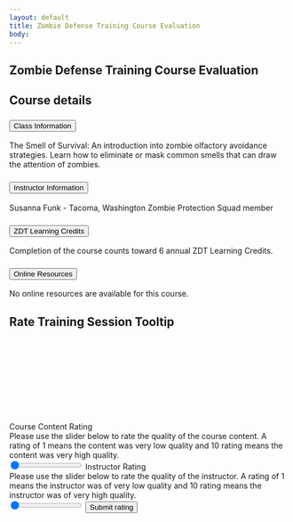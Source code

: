 ```yaml
---
layout: default
title: Zombie Defense Training Course Evaluation
body:
---
```


<main id="main-content">
  <div class="bg-base-lightest">
    <section class="grid-container usa-section">
      <div class="grid-row flex-justify-center">
        <div class="grid-col-12 tablet:grid-col-12 desktop:grid-col-12">
          <div class="
                bg-white
                padding-y-3 padding-x-5
                border border-base-lighter
              ">
            <h1 class="">Zombie Defense Training Course Evaluation</h1>
              <form method="get" action="{{ '/success' | url }}">
              <h2 class="margin-top-5">Course details</h2>
                <div class="usa-accordion usa-accordion--bordered margin-bottom-5">
                  <h3 class="usa-accordion__heading">
                    <button
                      type="button"
                      class="usa-accordion__button"
                      aria-expanded="true"
                      aria-controls="b-a1"
                    >
                      Class Information
                    </button>
                  </h3>
                  <div id="b-a1" class="usa-accordion__content usa-prose">
                    <p>
                      The Smell of Survival: An introduction into zombie olfactory avoidance strategies. Learn how to eliminate or mask common smells that can draw the attention of zombies.
                    </p>
                  </div>
                  <h3 class="usa-accordion__heading">
                    <button
                      type="button"
                      class="usa-accordion__button"
                      aria-expanded="false"
                      aria-controls="b-a2"
                    >
                      Instructor Information
                    </button>
                  </h3>
                  <div id="b-a2" class="usa-accordion__content usa-prose">
                    <p>
                      Susanna Funk - Tacoma, Washington Zombie Protection Squad member
                    </p>
                  </div>
                  <h3 class="usa-accordion__heading">
                    <button
                      type="button"
                      class="usa-accordion__button"
                      aria-expanded="false"
                      aria-controls="b-a3"
                    >
                      ZDT Learning Credits
                    </button>
                  </h3>
                  <div id="b-a3" class="usa-accordion__content usa-prose">
                    <p>
                      Completion of the course counts toward 6 annual ZDT Learning Credits.
                    </p>
                  </div>
                  <h3 class="usa-accordion__heading">
                    <button
                      type="button"
                      class="usa-accordion__button"
                      aria-expanded="false"
                      aria-controls="b-a4"
                    >
                      Online Resources
                    </button>
                  </h3>
                  <div id="b-a4" class="usa-accordion__content usa-prose">
                    <p>
                      No online resources are available for this course.
                    </p>
                  </div>
                </div>
                <h2 class="margin-bottom-0 display-flex"><span class="margin-right-1">Rate Training Session</span>
                  <a class="usa-tooltip" data-position="top" title="Your ratings are anonymous and will not impact your pass or fail status for the course.">
                    <span class="usa-sr-only">Tooltip</span>
                    <svg class="usa-icon top-2px" aria-hidden="true" focusable="false" role="img"><use xlink:href="{{ '/assets/img/sprite.svg#help' | url }}"></use></svg>
                  </a>
                </h2>
                <label class="usa-label" for="course-range">Course Content Rating</label>
                <div class="usa-hint" id="courseHint">Please use the slider below to rate the quality of the course content.
                    A rating of 1 means the content was very low quality and 10 rating  means the content was very high quality.
                </div>
                <input
                  id="course-range"
                  class="usa-range"
                  type="range"
                  min="0"
                  max="10"
                  step="1"
                  value="0"
                  aria-valuemin="0"
                  aria-valuemax="10"
                  aria-valuenow="0"
                  aria-describedby="courseHint"
                  role="slider"
                />
                  <label class="usa-label" for="instructor-range">Instructor Rating</label>
                <div class="usa-hint" id="instHint">Please use the slider below to rate the quality of the instructor.
                    A rating of 1 means the instructor was of very low quality and 10 rating means the instructor was of very high quality.
                </div>
                <input
                  id="instructor-range"
                  class="usa-range"
                  type="range"
                  min="0"
                  max="10"
                  step="1"
                  value="0"
                  aria-valuemin="0"
                  aria-valuemax="10"
                  aria-valuenow="0"
                  aria-describedby="instHint"
                  role="slider"
                />
              <button class="usa-button margin-y-4" id="save-info">Submit rating</a>
            </form>
          </div>
        </div>
      </div>
    </section>
  </div>
</main>

<script type="application/javascript">
  const submitButton = document.getElementById("save-info");
  submitButton.addEventListener("click", saveInfo);

  function saveInfo() {
    // Get the form data
    const courseRange = document.getElementById('course-range').value;
    const instructorRange = document.getElementById('instructor-range').value;

    // Save the form data to local storage
    localStorage.setItem("courseRange", courseRange);
    localStorage.setItem("instructorRange", instructorRange);
}
</script>
